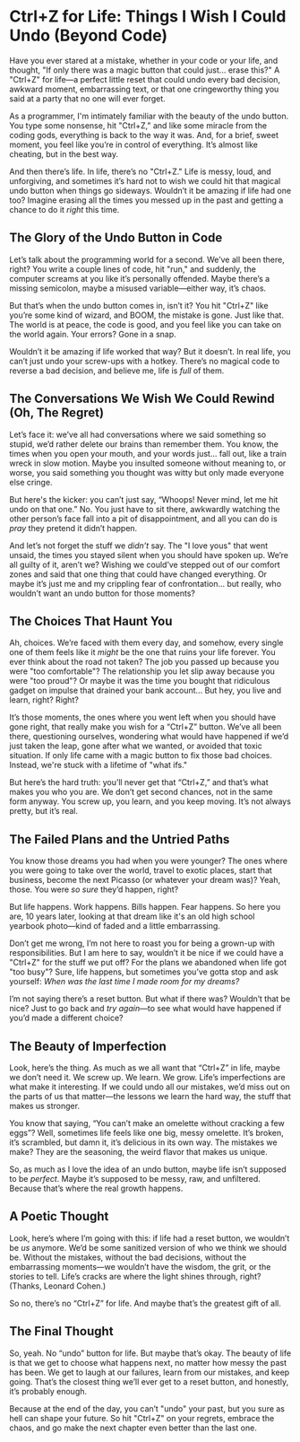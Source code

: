 # Ctrl+Z for Life: Things I Wish I Could Undo (Beyond Code)

Have you ever stared at a mistake, whether in your code or your life, and thought, "If only there was a magic button that could just... erase this?" A "Ctrl+Z" for life—a perfect little reset that could undo every bad decision, awkward moment, embarrassing text, or that one cringeworthy thing you said at a party that no one will ever forget.

As a programmer, I'm intimately familiar with the beauty of the undo button. You type some nonsense, hit "Ctrl+Z," and like some miracle from the coding gods, everything is back to the way it was. And, for a brief, sweet moment, you feel like you’re in control of everything. It’s almost like cheating, but in the best way.

And then there’s life. In life, there’s no "Ctrl+Z." Life is messy, loud, and unforgiving, and sometimes it’s hard not to wish we could hit that magical undo button when things go sideways. Wouldn’t it be amazing if life had one too? Imagine erasing all the times you messed up in the past and getting a chance to do it *right* this time.

## The Glory of the Undo Button in Code

Let’s talk about the programming world for a second. We’ve all been there, right? You write a couple lines of code, hit "run," and suddenly, the computer screams at you like it’s personally offended. Maybe there’s a missing semicolon, maybe a misused variable—either way, it’s chaos.

But that’s when the undo button comes in, isn’t it? You hit "Ctrl+Z" like you’re some kind of wizard, and BOOM, the mistake is gone. Just like that. The world is at peace, the code is good, and you feel like you can take on the world again. Your errors? Gone in a snap.

Wouldn’t it be amazing if life worked that way? But it doesn’t. In real life, you can’t just undo your screw-ups with a hotkey. There’s no magical code to reverse a bad decision, and believe me, life is *full* of them.

## The Conversations We Wish We Could Rewind (Oh, The Regret)

Let’s face it: we’ve all had conversations where we said something so stupid, we’d rather delete our brains than remember them. You know, the times when you open your mouth, and your words just... fall out, like a train wreck in slow motion. Maybe you insulted someone without meaning to, or worse, you said something you thought was witty but only made everyone else cringe. 

But here's the kicker: you can’t just say, “Whoops! Never mind, let me hit undo on that one.” No. You just have to sit there, awkwardly watching the other person’s face fall into a pit of disappointment, and all you can do is *pray* they pretend it didn’t happen.

And let’s not forget the stuff we *didn’t* say. The "I love yous" that went unsaid, the times you stayed silent when you should have spoken up. We’re all guilty of it, aren’t we? Wishing we could’ve stepped out of our comfort zones and said that one thing that could have changed everything. Or maybe it’s just me and my crippling fear of confrontation... but really, who wouldn’t want an undo button for those moments?

## The Choices That Haunt You

Ah, choices. We’re faced with them every day, and somehow, every single one of them feels like it *might* be the one that ruins your life forever. You ever think about the road not taken? The job you passed up because you were "too comfortable"? The relationship you let slip away because you were "too proud"? Or maybe it was the time you bought that ridiculous gadget on impulse that drained your bank account... But hey, you live and learn, right? Right?

It’s those moments, the ones where you went left when you should have gone right, that really make you wish for a “Ctrl+Z” button. We’ve all been there, questioning ourselves, wondering what would have happened if we’d just taken the leap, gone after what we wanted, or avoided that toxic situation. If only life came with a magic button to fix those bad choices. Instead, we're stuck with a lifetime of "what ifs."

But here’s the hard truth: you’ll never get that “Ctrl+Z,” and that’s what makes you who you are. We don’t get second chances, not in the same form anyway. You screw up, you learn, and you keep moving. It’s not always pretty, but it’s real.

## The Failed Plans and the Untried Paths

You know those dreams you had when you were younger? The ones where you were going to take over the world, travel to exotic places, start that business, become the next Picasso (or whatever your dream was)? Yeah, those. You were *so sure* they’d happen, right?

But life happens. Work happens. Bills happen. Fear happens. So here you are, 10 years later, looking at that dream like it's an old high school yearbook photo—kind of faded and a little embarrassing.

Don’t get me wrong, I’m not here to roast you for being a grown-up with responsibilities. But I am here to say, wouldn’t it be nice if we could have a "Ctrl+Z" for the stuff we put off? For the plans we abandoned when life got "too busy"? Sure, life happens, but sometimes you’ve gotta stop and ask yourself: *When was the last time I made room for my dreams?*

I’m not saying there’s a reset button. But what if there was? Wouldn’t that be nice? Just to go back and *try again*—to see what would have happened if you’d made a different choice?

## The Beauty of Imperfection

Look, here’s the thing. As much as we all want that “Ctrl+Z” in life, maybe we don’t need it. We screw up. We learn. We grow. Life’s imperfections are what make it interesting. If we could undo all our mistakes, we’d miss out on the parts of us that matter—the lessons we learn the hard way, the stuff that makes us stronger.

You know that saying, “You can’t make an omelette without cracking a few eggs”? Well, sometimes life feels like one big, messy omelette. It’s broken, it’s scrambled, but damn it, it’s delicious in its own way. The mistakes we make? They are the seasoning, the weird flavor that makes us unique.

So, as much as I love the idea of an undo button, maybe life isn’t supposed to be *perfect*. Maybe it’s supposed to be messy, raw, and unfiltered. Because that’s where the real growth happens.

## A Poetic Thought

Look, here’s where I’m going with this: if life had a reset button, we wouldn’t be *us* anymore. We’d be some sanitized version of who we think we should be. Without the mistakes, without the bad decisions, without the embarrassing moments—we wouldn’t have the wisdom, the grit, or the stories to tell. Life’s cracks are where the light shines through, right? (Thanks, Leonard Cohen.)

So no, there’s no “Ctrl+Z” for life. And maybe that’s the greatest gift of all.

## The Final Thought

So, yeah. No “undo” button for life. But maybe that’s okay. The beauty of life is that we get to choose what happens next, no matter how messy the past has been. We get to laugh at our failures, learn from our mistakes, and keep going. That’s the closest thing we’ll ever get to a reset button, and honestly, it’s probably enough.

Because at the end of the day, you can’t "undo" your past, but you sure as hell can shape your future. So hit "Ctrl+Z" on your regrets, embrace the chaos, and go make the next chapter even better than the last one. 
